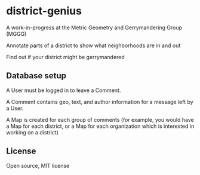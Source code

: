 # district-genius

A work-in-progress at the Metric Geometry and Gerrymandering Group (MGGG)

Annotate parts of a district to show what neighborhoods are in and out

Find out if your district might be gerrymandered

## Database setup

A User must be logged in to leave a Comment.

A Comment contains geo, text, and author information for a message left by a User.

A Map is created for each group of comments (for example, you would have a Map for each district,
  or a Map for each organization which is interested in working on a district)

## License

Open source, MIT license
